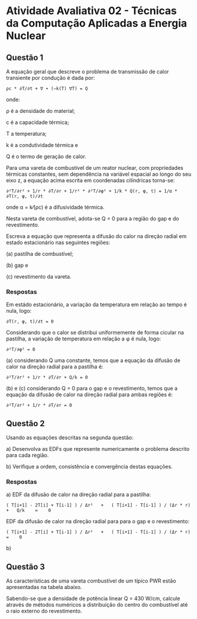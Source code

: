 # Atividade Avaliativa 02 - Técnicas da Computação Aplicadas a Energia Nuclear

## Questão 1

A equação geral que descreve o problema de transmissão de calor transiente por condução é dada por:

    ρc * ∂T/∂t + ∇ ∙ (−k(T) ∇T) = Q

onde:

ρ é a densidade do material;

c é a capacidade térmica;

T a temperatura;

k é a condutividade térmica e

Q é o termo de geração de calor.

Para uma vareta de combustível de um reator nuclear, com propriedades térmicas constantes, sem dependência na variável espacial ao longo do seu eixo z, a equação acima escrita em coordenadas cilíndricas torna-se:

    ∂²T/∂r² + 1/r * ∂T/∂r + 1/r² * ∂²T/∂φ² + 1/k * Q(r, φ, t) = 1/α * ∂T(r, φ, t)/∂t

onde α = k⁄(ρc) é a difusividade térmica.

Nesta vareta de combustível, adota-se Q = 0 para a região do gap e do revestimento.

Escreva a equação que representa a difusão do calor na direção radial em estado estacionário nas seguintes regiões:

(a) pastilha de combustível;

(b) gap e

(c) revestimento da vareta.

### Respostas

Em estádo estacionário, a variação da temperatura em relação ao tempo é nula, logo:

    ∂T(r, φ, t)/∂t = 0
    
Considerando que o calor se distribui uniformemente de forma cicular na pastilha, a variação de temperatura em relação a φ é nula, logo:

    ∂²T/∂φ² = 0
    
(a) considerando Q uma constante, temos que a equação da difusão de calor na direção radial para a pastilha é:
 
    ∂²T/∂r² + 1/r * ∂T/∂r + Q/k = 0

(b) e (c) considerando Q = 0 para o gap e o revestimento, temos que a equação da difusão de calor na direção radial para ambas regiões é:

    ∂²T/∂r² + 1/r * ∂T/∂r = 0

## Questão 2

Usando as equações descritas na segunda questão:

a) Desenvolva as EDFs que represente numericamente o problema descrito para cada região.

b) Verifique a ordem, consistência e convergência destas equações.

### Respostas

a) EDF da difusão de calor na direção radial para a pastilha:

    ( T[i+1] - 2T[i] + T[i-1] ) / Δr²   +   ( T[i+1] - T[i-1] ) / (Δr * r)   +   Q/k    =    0


EDF da difusão de calor na direção radial para para o gap e o revestimento:

    ( T[i+1] - 2T[i] + T[i-1] ) / Δr²   +   ( T[i+1] - T[i-1] ) / (Δr * r)    =    0
    

b)


## Questão 3

As características de uma vareta combustível de um típico PWR estão apresentadas na tabela abaixo.

Sabendo-se que a densidade de potência linear Q = 430 W/cm, calcule através de métodos numéricos a distribuição do centro do combustível até o raio externo do revestimento.
